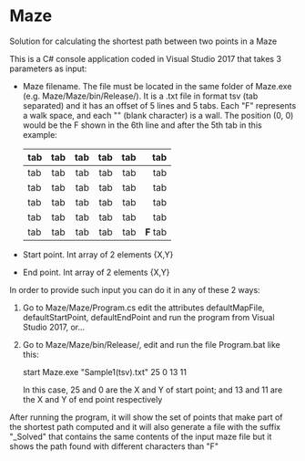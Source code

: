 # Maze

Solution for calculating the shortest path between two points in a Maze

This is a C# console application coded in Visual Studio 2017 that takes 3 parameters as input:

- Maze filename. The file must be located in the same folder of Maze.exe (e.g. Maze/Maze/bin/Release/). It is a .txt file in format tsv (tab separated) and it has an offset of 5 lines and 5 tabs. Each "F" represents a walk space, and each "" (blank character) is a wall. The position (0, 0) would be the F shown in the 6th line and after the 5th tab in this example:

   |tab|tab|tab|tab|tab|tab|
   | ------------- |:-------------:| -----:|---:|---:|---:|
   |tab|tab|tab|tab|tab|tab|
   |tab|tab|tab|tab|tab|tab|
   |tab|tab|tab|tab|tab|tab|
   |tab|tab|tab|tab|tab|tab|
   |tab|tab|tab|tab|tab|**F** tab|

- Start point. Int array of 2 elements {X,Y}

- End point. Int array of 2 elements {X,Y}

In order to provide such input you can do it in any of these 2 ways:

1. Go to Maze/Maze/Program.cs edit the attributes defaultMapFile, defaultStartPoint, defaultEndPoint and run the program from Visual Studio 2017, or...

2. Go to Maze/Maze/bin/Release/, edit and run the file Program.bat like this:
   
   start Maze.exe "Sample1(tsv).txt" 25 0 13 11

   In this case, 25 and 0 are the X and Y of start point; and 13 and 11 are the X and Y of end point respectively
   
After running the program, it will show the set of points that make part of the shortest path computed and it will also generate a file with the suffix "\_Solved" that contains the same contents of the input maze file but it shows the path found with different characters than "F"


